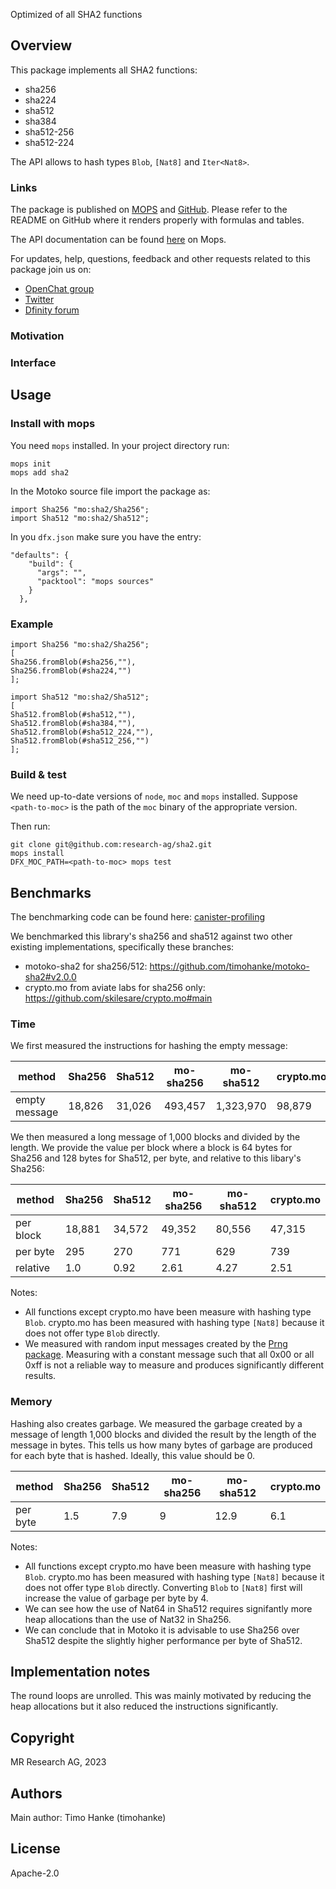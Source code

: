 Optimized of all SHA2 functions

## Overview

This package implements all SHA2 functions:

* sha256
* sha224
* sha512
* sha384
* sha512-256
* sha512-224

The API allows to hash types `Blob`, `[Nat8]` and `Iter<Nat8>`.

### Links

The package is published on [MOPS](https://mops.one/sha2) and [GitHub](https://github.com/research-ag/sha2).
Please refer to the README on GitHub where it renders properly with formulas and tables.

The API documentation can be found [here](https://mops.one/sha2/docs/lib) on Mops.

For updates, help, questions, feedback and other requests related to this package join us on:

* [OpenChat group](https://oc.app/2zyqk-iqaaa-aaaar-anmra-cai)
* [Twitter](https://twitter.com/mr_research_ag)
* [Dfinity forum](https://forum.dfinity.org/)

### Motivation

### Interface

## Usage

### Install with mops

You need `mops` installed. In your project directory run:
```
mops init
mops add sha2
```

In the Motoko source file import the package as:
```
import Sha256 "mo:sha2/Sha256";
import Sha512 "mo:sha2/Sha512";
```

In you `dfx.json` make sure you have the entry:
```
"defaults": {
    "build": {
      "args": "",
      "packtool": "mops sources"
    }
  },
```

### Example

```
import Sha256 "mo:sha2/Sha256";
[
Sha256.fromBlob(#sha256,""),
Sha256.fromBlob(#sha224,"")
];
```

```
import Sha512 "mo:sha2/Sha512";
[
Sha512.fromBlob(#sha512,""),
Sha512.fromBlob(#sha384,""),
Sha512.fromBlob(#sha512_224,""),
Sha512.fromBlob(#sha512_256,"")
];
```

### Build & test

We need up-to-date versions of `node`, `moc` and `mops` installed.
Suppose `<path-to-moc>` is the path of the `moc` binary of the appropriate version.

Then run:
```
git clone git@github.com:research-ag/sha2.git
mops install
DFX_MOC_PATH=<path-to-moc> mops test
```

## Benchmarks

The benchmarking code can be found here: [canister-profiling](https://github.com/research-ag/canister-profiling)

We benchmarked this library's sha256 and sha512 against two other existing implementations,
specifically these branches:

* motoko-sha2 for sha256/512: https://github.com/timohanke/motoko-sha2#v2.0.0
* crypto.mo from aviate labs for sha256 only: https://github.com/skilesare/crypto.mo#main

### Time

We first measured the instructions for hashing the empty message:

|method|Sha256|Sha512|mo-sha256|mo-sha512|crypto.mo|
|---|---|---|---|---|---|
|empty message|18,826|31,026|493,457|1,323,970|98,879|

We then measured a long message of 1,000 blocks and divided by the length.
We provide the value per block where a block is 64 bytes for Sha256 and 128 bytes for Sha512, per byte, and relative to this libary's Sha256:

|method|Sha256|Sha512|mo-sha256|mo-sha512|crypto.mo|
|---|---|---|---|---|---|
|per block|18,881|34,572|49,352|80,556|47,315|
|per byte|295|270|771|629|739|
|relative|1.0|0.92|2.61|4.27|2.51|

Notes:

* All functions except crypto.mo have been measure with hashing type `Blob`. crypto.mo has been measured with hashing type `[Nat8]` because it does not offer type `Blob` directly.
* We measured with random input messages created by the [Prng package](https://mops.one/prng). Measuring with a constant message such that all 0x00 or all 0xff is not a reliable way to measure and produces significantly different results.
### Memory

Hashing also creates garbage.
We measured the garbage created by a message of length 1,000 blocks and divided the result by the length of the message in bytes. 
This tells us how many bytes of garbage are produced for each byte that is hashed.
Ideally, this value should be 0.

|method|Sha256|Sha512|mo-sha256|mo-sha512|crypto.mo|
|---|---|---|---|---|---|
|per byte|1.5|7.9|9|12.9|6.1|

Notes: 

* All functions except crypto.mo have been measure with hashing type `Blob`. crypto.mo has been measured with hashing type `[Nat8]` because it does not offer type `Blob` directly. Converting `Blob` to `[Nat8]` first will increase the value of garbage per byte by 4.
* We can see how the use of Nat64 in Sha512 requires signifantly more heap allocations than the use of Nat32 in Sha256.
* We can conclude that in Motoko it is advisable to use Sha256 over Sha512 despite the slightly higher performance per byte of Sha512.

## Implementation notes

The round loops are unrolled.
This was mainly motivated by reducing the heap allocations but it also reduced the instructions significantly.

## Copyright

MR Research AG, 2023
## Authors

Main author: Timo Hanke (timohanke)

## License 

Apache-2.0
